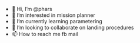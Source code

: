 - 👋 Hi, I’m @phars
- 👀 I’m interested in mission planner
- 🌱 I’m currently learning parametering
- 💞️ I’m looking to collaborate on landing procedures
- 📫 How to reach me fb mail

<!---
phars/phars is a ✨ special ✨ repository because its `README.md` (this file) appears on your GitHub profile.
You can click the Preview link to take a look at your changes.
--->
